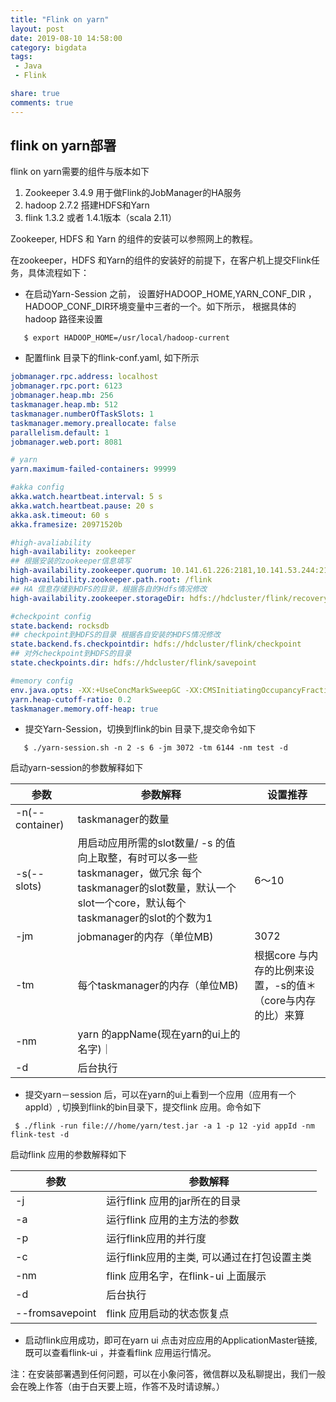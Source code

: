 ```yaml
---
title: "Flink on yarn"
layout: post
date: 2019-08-10 14:58:00
category: bigdata
tags:
 - Java
 - Flink

share: true
comments: true
---
```



## flink on yarn部署

flink on yarn需要的组件与版本如下
1. Zookeeper 3.4.9 用于做Flink的JobManager的HA服务
2. hadoop 2.7.2 搭建HDFS和Yarn
3. flink 1.3.2 或者 1.4.1版本（scala 2.11）

Zookeeper, HDFS 和 Yarn 的组件的安装可以参照网上的教程。

在zookeeper，HDFS 和Yarn的组件的安装好的前提下，在客户机上提交Flink任务，具体流程如下：

- 在启动Yarn-Session 之前， 设置好HADOOP_HOME,YARN_CONF_DIR ， HADOOP_CONF_DIR环境变量中三者的一个。如下所示， 根据具体的hadoop 路径来设置
```shell
   $ export HADOOP_HOME=/usr/local/hadoop-current
```
- 配置flink 目录下的flink-conf.yaml, 如下所示
```yaml
jobmanager.rpc.address: localhost
jobmanager.rpc.port: 6123
jobmanager.heap.mb: 256
taskmanager.heap.mb: 512
taskmanager.numberOfTaskSlots: 1
taskmanager.memory.preallocate: false
parallelism.default: 1
jobmanager.web.port: 8081

# yarn
yarn.maximum-failed-containers: 99999

#akka config
akka.watch.heartbeat.interval: 5 s
akka.watch.heartbeat.pause: 20 s
akka.ask.timeout: 60 s
akka.framesize: 20971520b

#high-avaliability
high-availability: zookeeper
## 根据安装的zookeeper信息填写
high-availability.zookeeper.quorum: 10.141.61.226:2181,10.141.53.244:2181,10.141.18.219:2181
high-availability.zookeeper.path.root: /flink
## HA 信息存储到HDFS的目录，根据各自的Hdfs情况修改
high-availability.zookeeper.storageDir: hdfs://hdcluster/flink/recovery/

#checkpoint config
state.backend: rocksdb
## checkpoint到HDFS的目录 根据各自安装的HDFS情况修改
state.backend.fs.checkpointdir: hdfs://hdcluster/flink/checkpoint
## 对外checkpoint到HDFS的目录
state.checkpoints.dir: hdfs://hdcluster/flink/savepoint

#memory config
env.java.opts: -XX:+UseConcMarkSweepGC -XX:CMSInitiatingOccupancyFraction=75 -XX:+UseCMSInitiatingOccupancyOnly -XX:+AlwaysPreTouch -server -XX:+HeapDumpOnOutOfMemoryError
yarn.heap-cutoff-ratio: 0.2
taskmanager.memory.off-heap: true

```
- 提交Yarn-Session，切换到flink的bin 目录下,提交命令如下
```shell
   $ ./yarn-session.sh -n 2 -s 6 -jm 3072 -tm 6144 -nm test -d
```
启动yarn-session的参数解释如下

参数 | 参数解释 |设置推荐
---|---|---
-n(--container) | taskmanager的数量 |
-s(--slots)| 用启动应用所需的slot数量/ -s 的值向上取整，有时可以多一些taskmanager，做冗余 每个taskmanager的slot数量，默认一个slot一个core，默认每个taskmanager的slot的个数为1 | 6～10
-jm | jobmanager的内存（单位MB)| 3072
-tm | 每个taskmanager的内存（单位MB)| 根据core 与内存的比例来设置，-s的值＊ （core与内存的比）来算
-nm | yarn 的appName(现在yarn的ui上的名字)｜
-d |后台执行|

- 提交yarn－session 后，可以在yarn的ui上看到一个应用（应用有一个appId）, 切换到flink的bin目录下，提交flink 应用。命令如下
```shell
 $ ./flink -run file:///home/yarn/test.jar -a 1 -p 12 -yid appId -nm flink-test -d
```
启动flink 应用的参数解释如下

参数 | 参数解释
---|---
-j | 运行flink 应用的jar所在的目录
-a | 运行flink 应用的主方法的参数
-p | 运行flink应用的并行度
-c | 运行flink应用的主类, 可以通过在打包设置主类
-nm | flink 应用名字，在flink-ui 上面展示
-d | 后台执行
--fromsavepoint| flink 应用启动的状态恢复点

- 启动flink应用成功，即可在yarn ui 点击对应应用的ApplicationMaster链接,既可以查看flink-ui ，并查看flink 应用运行情况。

注：在安装部署遇到任何问题，可以在小象问答，微信群以及私聊提出，我们一般会在晚上作答（由于白天要上班，作答不及时请谅解。）

